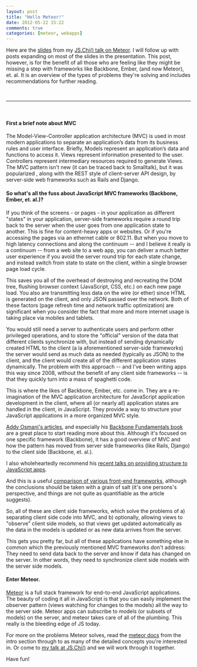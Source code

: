 ```yaml
---
layout: post
title: "Hello Meteor!"
date: 2012-05-22 15:22
comments: true
categories: [meteor, webapps]
---
```

Here are the [slides](https://speakerdeck.com/u/pkaushik/p/meteor) from my [JS.Chi() talk on Meteor](http://www.meetup.com/js-chi/events/59833642). I will follow up with posts expanding on most of the slides in the presentation. This post, however, is for the benefit of all those who are feeling like they might be missing a step with frameworks like Backbone, Ember, (and now Meteor), et. al. It is an overview of the types of problems they're solving and includes recommendations for further reading.
 
<script async class="speakerdeck-embed" data-id="4fbbc61f15a68f001f027e5a" data-ratio="1.2945638432364097" src="//speakerdeck.com/assets/embed.js"></script>

<br/>
<hr/>
<br/>

<h4>First a brief note about MVC</h4> 

The Model-View-Controller application architecture (MVC) is used in most modern applications to separate an application’s data from its business rules and user interface. Briefly, Models represent an application’s data and functions to access it. Views represent information presented to the user. Controllers represent intermediary resources required to generate Views. The MVC pattern isn't new (it can be traced back to Smalltalk), but it was popularized , along with the REST style of client-server API design, by server-side web frameworks such as Rails and Django.

<h4>So what's all the fuss about JavaScript MVC frameworks (Backbone, Ember, et. al.)?</h4>

If you think of the screens - or pages - in your application as different "states" in your application, server-side frameworks require a round trip back to the server when the user goes from one application state to another. This is fine for content-heavy apps or websites. Or if you're accessing the pages via an ethernet cable or 802.11. But when you move to high latency connections and along the continuum -- and I believe it really is a continuum -- from a web site to a web app, you can deliver a much better user experience if you avoid the server round trip for each state change, and instead switch from state to state on the client, within a single browser page load cycle.

This saves you all of the overhead of destroying and recreating the DOM tree, flushing browser context (JavaScript, CSS, etc.) on each new page load. You also are transmitting less data on the wire (or ether) since HTML is generated on the client, and only JSON passed over the network. Both of these factors (page refresh time and network traffic optimization) are significant when you consider the fact that more and more internet usage is taking place via mobiles and tablets.

You would still need a server to authenticate users and perform other privileged operations, and to store the "official" version of the data that different clients synchronize with, but instead of sending dynamically created HTML to the client (a la aforementioned server-side frameworks) the server would send as much data as needed (typically as JSON) to the client, and the client would create all of the different application states dynamically. The problem with this approach -- and I've been writing apps this way since 2008, without the benefit of any client side frameworks -- is that they quickly turn into a mass of spaghetti code.

This is where the likes of Backbone, Ember, etc. come in. They are a re-imagination of the MVC application architecture for JavaScript application development in the client, where all (or nearly all) application states are handled in the client, in JavaScript. They provide a way to structure your JavaScript applications in a more organized MVC style.

[Addy Osmani's articles](http://addyosmani.com/largescalejavascript/), and especially his [Backbone Fundamentals book](http://addyosmani.github.com/backbone-fundamentals/) are a great place to start reading more about this. Although it's focused on one specific framework (Backbone), it has a good overview of MVC and how the pattern has moved from server side frameworks (like Rails, Django) to the client side (Backbone, et. al.).

I also wholeheartedly recommend his [recent talks on providing structure to JavaScript apps](http://addyosmani.com/scalable-javascript-videos/).

And this is a useful [comparison of various front-end frameworks](http://codebrief.com/2012/01/the-top-10-javascript-mvc-frameworks-reviewed/), although the conclusions should be taken with a grain of salt (it's one persons's perspective, and things are not quite as quantifiable as the article suggests).

So, all of these are client side frameworks, which solve the problems of a) separating client side code into MVC, and b) optionally, allowing views to "observe" client side models, so that views get updated automatically as the data in the models is updated or as new data arrives from the server.

This gets you pretty far, but all of these applications have something else in common which the previously mentioned MVC frameworks don't address: They need to send data back to the server and know if data has changed on the server. In other words, they need to synchronize client side models with the server side models.

<h4>Enter Meteor.</h4> 

[Meteor](http://meteor.com) is a full stack framework for end-to-end JavaScript applications. The beauty of coding it all in JavaScript is that you can easily implement the observer pattern (views watching for changes to the models) all the way to the server side. Meteor apps can subscribe to models (or subsets of models) on the server, and meteor takes care of all of the plumbing. This really is the bleeding edge of JS today.

For more on the problems Meteor solves, read the [meteor docs](http://docs.meteor.com/) from the intro section through to as many of the detailed concepts you're interested in. Or come to [my talk at JS.Chi()](http://www.meetup.com/js-chi/events/59833642) and we will work through it together.

Have fun!
